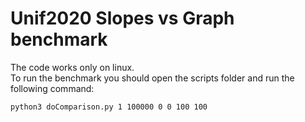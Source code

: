 # Unif2020 Slopes vs Graph benchmark

The code works only on linux. <br>
To run the benchmark you should open the scripts folder and run the following command:
```
python3 doComparison.py 1 100000 0 0 100 100
```
